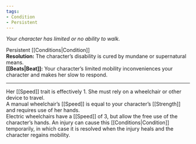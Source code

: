 ```yaml
---
tags:
- Condition
- Persistent
---
```


_Your character has limited or no ability to walk._

Persistent [[Conditions|Condition]]\
**Resolution:** The character’s disability is cured by mundane or supernatural means.\
**[[Beats|Beat]]:** Your character’s limited mobility inconveniences your character and makes her slow to respond.

---

Her [[Speed]] trait is effectively 1. She must rely on a wheelchair or other device to travel.\
A manual wheelchair’s [[Speed]] is equal to your character’s [[Strength]] and requires use of her hands.\
Electric wheelchairs have a [[Speed]] of 3, but allow the free use of the character’s hands.
An injury can cause this [[Conditions|Condition]] temporarily, in which case it is resolved when the injury heals and the character regains mobility.